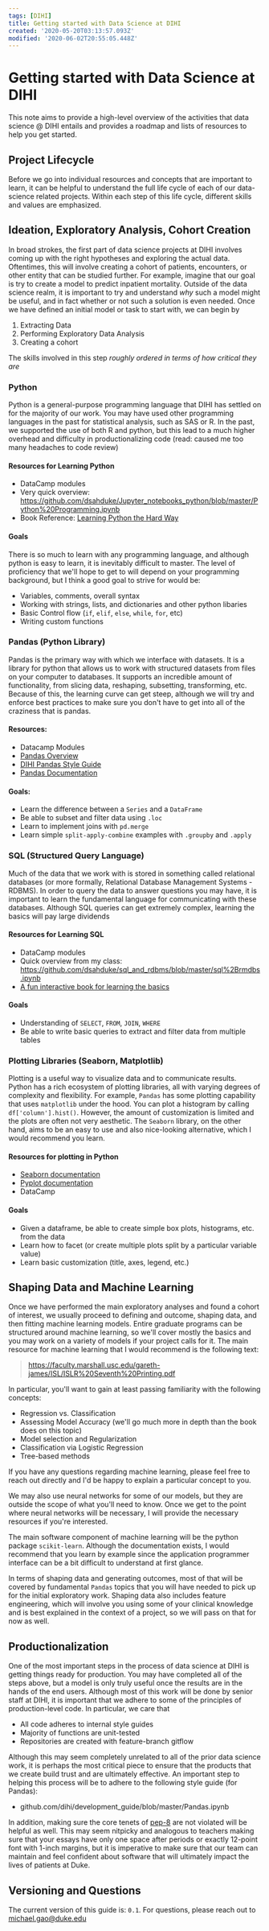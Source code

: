 ```yaml
---
tags: [DIHI]
title: Getting started with Data Science at DIHI
created: '2020-05-20T03:13:57.093Z'
modified: '2020-06-02T20:55:05.448Z'
---
```


# Getting started with Data Science at DIHI

This note aims to provide a high-level overview of the activities that data science @ DIHI entails and provides a roadmap and lists of resources to help you get started.

## Project Lifecycle

Before we go into individual resources and concepts that are important to learn, it can be helpful to understand the full life cycle of each of our data-science related projects. Within each step of this life cycle, different skills and values are emphasized. 

## Ideation, Exploratory Analysis, Cohort Creation

In broad strokes, the first part of data science projects at DIHI involves coming up with the right hypotheses and exploring the actual data. Oftentimes, this will involve creating a cohort of patients, encounters, or other entity that can be studied further. For example, imagine that our goal is try to create a model to predict inpatient mortality. Outside of the data science realm, it is important to try and understand *why* such a model might be useful, and in fact whether or not such a solution is even needed. Once we have defined an initial model or task to start with, we can begin by 

 1) Extracting Data
 2) Performing Exploratory Data Analysis
 3) Creating a cohort

The skills involved in this step *roughly ordered in terms of how critical they are*

### Python

Python is a general-purpose programming language that DIHI has settled on for the majority of our work. You may have used other programming languages in the past for statistical analysis, such as SAS or R. In the past, we supported the use of both R and python, but this lead to a much higher overhead and difficulty in productionalizing code (read: caused me too many headaches to code review)

#### Resources for Learning Python

 * DataCamp modules
 * Very quick overview: https://github.com/dsahduke/Jupyter_notebooks_python/blob/master/Python%20Programming.ipynb
 * Book Reference: [Learning Python the Hard Way](https://files.meetup.com/18552511/Learn%20Python%20The%20Hard%20Way%203rd%20Edition%20V413HAV.pdf)

#### Goals

There is so much to learn with any programming language, and although python is easy to learn, it is inevitably difficult to master. The level of proficiency that we'll hope to get to will depend on your programming background, but I think a good goal to strive for would be:

 * Variables, comments, overall syntax
 * Working with strings, lists, and dictionaries and other python libaries
 * Basic Control flow (`if`, `elif`, `else`, `while`, `for`, etc)
 * Writing custom functions

### Pandas (Python Library)

Pandas is the primary way with which we interface with datasets. It is a library for python that allows us to work with structured datasets from files on your computer to databases. It supports an incredible amount of functionality, from slicing data, reshaping, subsetting, transforming, etc. Because of this, the learning curve can get steep, although we will try and enforce best practices to make sure you don't have to get into all of the craziness that is pandas.

#### Resources:

 * Datacamp Modules
 * [Pandas Overview](https://github.com/dsahduke/Numpy-Pandas/blob/master/Introduction%20to%20Pandas.ipynb) 
 * [DIHI Pandas Style Guide](https://github.com/dihi/development_guide/blob/master/Pandas.ipynb)
 * [Pandas Documentation](https://pandas.pydata.org/docs/)

#### Goals:
 * Learn the difference between a `Series` and a `DataFrame`
 * Be able to subset and filter data using `.loc`
 * Learn to implement joins with `pd.merge`
 * Learn simple `split-apply-combine` examples with `.groupby` and `.apply`
  

### SQL (Structured Query Language)

Much of the data that we work with is stored in something called relational databases (or more formally, Relational Database Management Systems - RDBMS). In order to query the data to answer questions you may have, it is important to learn the fundamental language for communicating with these databases. Although SQL queries can get extremely complex, learning the basics will pay large dividends

#### Resources for Learning SQL

 * DataCamp modules
 * Quick overview from my class: https://github.com/dsahduke/sql_and_rdbms/blob/master/sql%2Brmdbs.ipynb
 * [A fun interactive book for learning the basics](https://selectstarsql.com/)

#### Goals
 * Understanding of `SELECT`, `FROM`, `JOIN`, `WHERE`
 * Be able to write basic queries to extract and filter data from multiple tables

### Plotting Libraries (Seaborn, Matplotlib)

Plotting is a useful way to visualize data and to communicate results. Python has a rich ecosystem of plotting libraries, all with varying degrees of complexity and flexibility. For example, `Pandas` has some plotting capability that uses `matplotlib` under the hood. You can plot a histogram by calling `df['column'].hist()`. However, the amount of customization is limited and the plots are often not very aesthetic. The `Seaborn` library, on the other hand, aims to be an easy to use and also nice-looking alternative, which I would recommend you learn. 

#### Resources for plotting in Python

 * [Seaborn documentation](https://seaborn.pydata.org/)
 * [Pyplot documentation](https://matplotlib.org/tutorials/introductory/pyplot.html)
 * DataCamp

#### Goals
 * Given a dataframe, be able to create simple box plots, histograms, etc. from the data
 * Learn how to facet (or create multiple plots split by a particular variable value)
 * Learn basic customization (title, axes, legend, etc.)

## Shaping Data and Machine Learning

Once we have performed the main exploratory analyses and found a cohort of interest, we usually proceed to defining and outcome, shaping data, and then fitting machine learning models. Entire graduate programs can be structured around machine learning, so we'll cover mostly the basics and you may work on a variety of models if your project calls for it. The main resource for machine learning that I would recommend is the following text:

> https://faculty.marshall.usc.edu/gareth-james/ISL/ISLR%20Seventh%20Printing.pdf

In particular, you'll want to gain at least passing familiarity with the following concepts:

 * Regression vs. Classification
 * Assessing Model Accuracy (we'll go much more in depth than the book does on this topic)
 * Model selection and Regularization
 * Classification via Logistic Regression
 * Tree-based methods

If you have any questions regarding machine learning, please feel free to reach out directly and I'd be happy to explain a particular concept to you.

We may also use neural networks for some of our models, but they are outside the scope of what you'll need to know. Once we get to the point where neural networks will be necessary, I will provide the necessary resources if you're interested.

The main software component of machine learning will be the python package `scikit-learn`. Although the documentation exists, I would recommend that you learn by example since the application programmer interface can be a bit difficult to understand at first glance. 

In terms of shaping data and generating outcomes, most of that will be covered by fundamental `Pandas` topics that you will have needed to pick up for the initial exploratory work. Shaping data also includes feature engineering, which will involve you using some of your clinical knowledge and is best explained in the context of a project, so we will pass on that for now as well.

## Productionalization

One of the most important steps in the process of data science at DIHI is getting things ready for production. You may have completed all of the steps above, but a model is only truly useful once the results are in the hands of the end users. Although most of this work will be done by senior staff at DIHI, it is important that we adhere to some of the principles of production-level code. In particular, we care that 

 * All code adheres to internal style guides
 * Majority of functions are unit-tested
 * Repositories are created with feature-branch gitflow

Although this may seem completely unrelated to all of the prior data science work, it is perhaps the most critical piece to ensure that the products that we create build trust and are ultimately effective. An important step to helping this process will be to adhere to the following style guide (for Pandas):

 * github.com/dihi/development_guide/blob/master/Pandas.ipynb

In addition, making sure the core tenets of [pep-8](https://www.python.org/dev/peps/pep-0008/) are not violated will be helpful as well. This may seem nitpicky and analogous to teachers making sure that your essays have only one space after periods or exactly 12-point font with 1-inch margins, but it is imperative to make sure that our team can maintain and feel confident about software that will ultimately impact the lives of patients at Duke. 

## Versioning and Questions

The current version of this guide is: `0.1`.
For questions, please reach out to michael.gao@duke.edu







